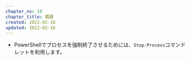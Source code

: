 ```yaml
---
chapter_no: 10
chapter_title: 概要
created: 2022-02-16
updated: 2022-02-16
---
```

- PowerShellでプロセスを強制終了させるためには、`Stop-Process`コマンドレットを利用します。
